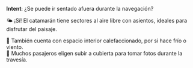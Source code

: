 **Intent**: ¿Se puede ir sentado afuera durante la navegación?

🌤️ ¡Sí! El catamarán tiene sectores al aire libre con asientos, ideales para disfrutar del paisaje.

💺 También cuenta con espacio interior calefaccionado, por si hace frío o viento.  
📸 Muchos pasajeros eligen subir a cubierta para tomar fotos durante la travesía.